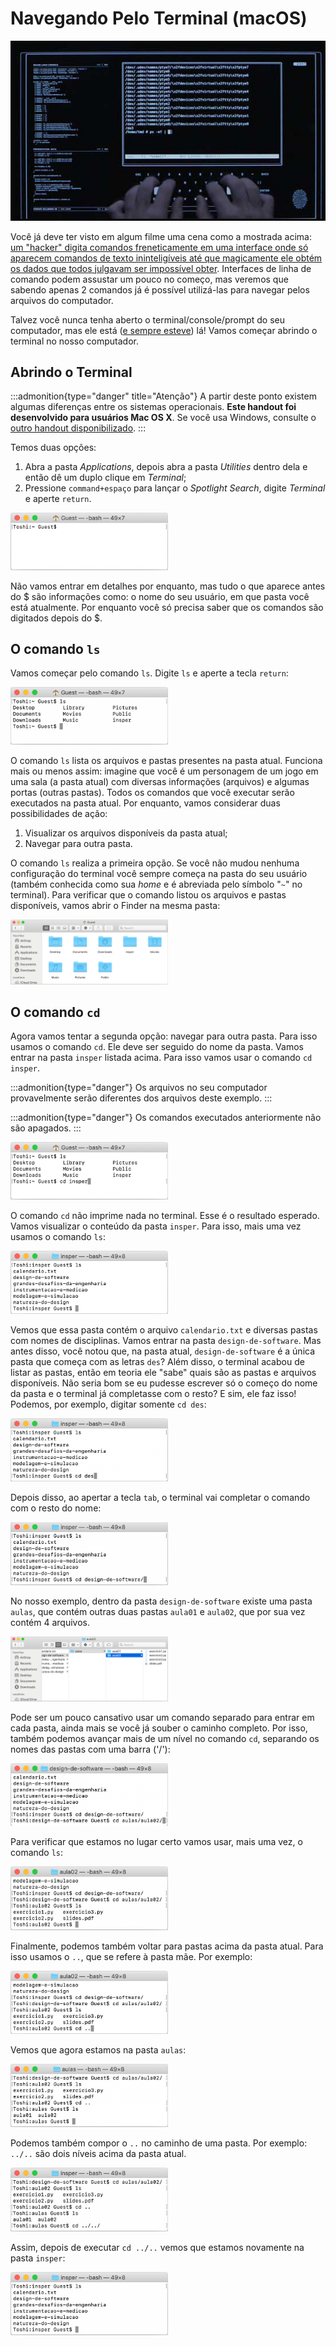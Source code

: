 # Navegando Pelo Terminal (macOS)

<img src="raw/terminal-macos/tron-legacy-grep.jpg" alt="Fonte: http://twentyeighttwelve.com/tron-legacy-command-line/">

Você já deve ter visto em algum filme uma cena como a mostrada acima: [um "hacker" digita comandos freneticamente em uma interface onde só aparecem comandos de texto ininteligíveis até que magicamente ele obtém os dados que todos julgavam ser impossível obter](http://hackertyper.com/). Interfaces de linha de comando podem assustar um pouco no começo, mas veremos que sabendo apenas 2 comandos já é possível utilizá-las para navegar pelos arquivos do computador.

Talvez você nunca tenha aberto o terminal/console/prompt do seu computador, mas ele está ([e sempre esteve](https://en.wikipedia.org/wiki/Command-line_interface)) lá! Vamos começar abrindo o terminal no nosso computador.

## Abrindo o Terminal

:::admonition{type="danger" title="Atenção"}
A partir deste ponto existem algumas diferenças entre os sistemas operacionais. **Este handout foi desenvolvido para usuários Mac OS X**. Se você usa Windows, consulte o [outro handout disponibilizado](/terminal-win).
:::

Temos duas opções:

1. Abra a pasta *Applications*, depois abra a pasta *Utilities* dentro dela e então dê um duplo clique em *Terminal*;
2. Pressione `command+espaço` para lançar o *Spotlight Search*, digite *Terminal* e aperte `return`.

<img src="raw/terminal-macos/osx-term0.png" alt="Uma janela parecida com essa deve aparecer ao abrir o terminal" width="50%" />

Não vamos entrar em detalhes por enquanto, mas tudo o que aparece antes do \$ são informações como: o nome do seu usuário, em que pasta você está atualmente. Por enquanto você só precisa saber que os comandos são digitados depois do \$.

## O comando `ls`

Vamos começar pelo comando `ls`. Digite `ls` e aperte a tecla `return`:

<img src="raw/terminal-macos/osx-term1.png" alt="Resultado do comando `ls`" width="50%" />

O comando `ls` lista os arquivos e pastas presentes na pasta atual. Funciona mais ou menos assim: imagine que você é um personagem de um jogo em uma sala (a pasta atual) com diversas informações (arquivos) e algumas portas (outras pastas). Todos os comandos que você executar serão executados na pasta atual. Por enquanto, vamos considerar duas possibilidades de ação:

1. Visualizar os arquivos disponíveis da pasta atual;
2. Navegar para outra pasta.

O comando `ls` realiza a primeira opção. Se você não mudou nenhuma configuração do terminal você sempre começa na pasta do seu usuário (também conhecida como sua *home* e é abreviada pelo símbolo "`~`" no terminal). Para verificar que o comando listou os arquivos e pastas disponíveis, vamos abrir o Finder na mesma pasta:

<img src="raw/terminal-macos/osx-finder1.png" alt="Conteúdo da home" width="50%" />

## O comando `cd`

Agora vamos tentar a segunda opção: navegar para outra pasta. Para isso usamos o comando `cd`. Ele deve ser seguido do nome da pasta. Vamos entrar na pasta `insper` listada acima. Para isso vamos usar o comando `cd insper`.

:::admonition{type="danger"}
Os arquivos no seu computador provavelmente serão diferentes dos arquivos deste exemplo.
:::

:::admonition{type="danger"}
Os comandos executados anteriormente não são apagados.
:::

<img src="raw/terminal-macos/osx-term2.png" alt="Executando o comando `cd`" width="50%" />

O comando `cd` não imprime nada no terminal. Esse é o resultado esperado. Vamos visualizar o conteúdo da pasta `insper`. Para isso, mais uma vez usamos o comando `ls`:

<img src="raw/terminal-macos/osx-term3.png" alt="Resultado do comando `ls` na pasta `insper`" width="50%" />

Vemos que essa pasta contém o arquivo `calendario.txt` e diversas pastas com nomes de disciplinas. Vamos entrar na pasta `design-de-software`. Mas antes disso, você notou que, na pasta atual, `design-de-software` é a única pasta que começa com as letras `des`? Além disso, o terminal acabou de listar as pastas, então em teoria ele "sabe" quais são as pastas e arquivos disponíveis. Não seria bom se eu pudesse escrever só o começo do nome da pasta e o terminal já completasse com o resto? E sim, ele faz isso! Podemos, por exemplo, digitar somente `cd des`:

<img src="raw/terminal-macos/osx-term4.png" alt="Digitando apenas `cd` e o começo do nome da pasta" width="50%" />

Depois disso, ao apertar a tecla `tab`, o terminal vai completar o comando com o resto do nome:

<img src="raw/terminal-macos/osx-term5.png" alt="O terminal completa o nome da pasta quando não há ambiguidade" width="50%" />

No nosso exemplo, dentro da pasta `design-de-software` existe uma pasta `aulas`, que contém outras duas pastas `aula01` e `aula02`, que por sua vez contém 4 arquivos.

<img src="raw/terminal-macos/osx-finder2.png" alt="Conteúdo da pasta `design-de-software`" width="50%" />

Pode ser um pouco cansativo usar um comando separado para entrar em cada pasta, ainda mais se você já souber o caminho completo. Por isso, também podemos avançar mais de um nível no comando `cd`, separando os nomes das pastas com uma barra ('/'):

<img src="raw/terminal-macos/osx-term6.png" alt="Podemos usar o comando `cd` com um caminho mais longo" width="50%" />

Para verificar que estamos no lugar certo vamos usar, mais uma vez, o comando `ls`:

<img src="raw/terminal-macos/osx-term7.png" alt="Resultado do comando `ls` na pasta `insper/design-de-software/aulas/aula02`" width="50%" />

Finalmente, podemos também voltar para pastas acima da pasta atual. Para isso usamos o `..`, que se refere à pasta mãe. Por exemplo:

<img src="raw/terminal-macos/osx-term8.png" alt="Usando o `cd ..` para subir um nível" width="50%" />

Vemos que agora estamos na pasta `aulas`:

<img src="raw/terminal-macos/osx-term9.png" alt="Usando `ls` para ver o conteúdo" width="50%" />

Podemos também compor o `..` no caminho de uma pasta. Por exemplo: `../..` são dois níveis acima da pasta atual.

<img src="raw/terminal-macos/osx-term10.png" alt="Combinando o `..` em um caminho mais complexo" width="50%" />

Assim, depois de executar `cd ../..` vemos que estamos novamente na pasta `insper`:

<img src="raw/terminal-macos/osx-term11.png" alt="Verificando que estamos na pasta `insper`" width="50%" />
